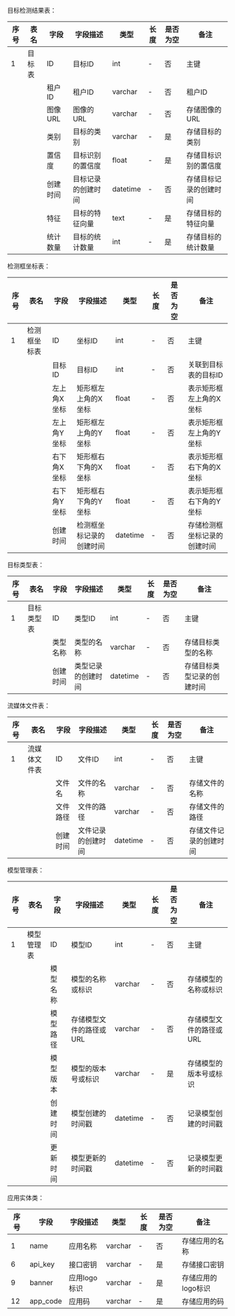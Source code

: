 目标检测结果表：

| 序号 | 表名   | 字段     | 字段描述           | 类型     | 长度 | 是否为空 | 备注                   |
|------|--------|----------|--------------------|----------|------|----------|------------------------|
| 1    | 目标表 | ID       | 目标ID             | int      | -    | 否       | 主键                   |
|      |        | 租户ID   | 租户ID             | varchar  | -    | 否       | 租户ID                 |
|      |        | 图像URL  | 图像的URL          | varchar  | -    | 否       | 存储图像的URL          |
|      |        | 类别     | 目标的类别         | varchar  | -    | 是       | 存储目标的类别         |
|      |        | 置信度   | 目标识别的置信度   | float    | -    | 是       | 存储目标识别的置信度   |
|      |        | 创建时间 | 目标记录的创建时间 | datetime | -    | 否       | 存储目标记录的创建时间 |
|      |        | 特征     | 目标的特征向量     | text     | -    | 是       | 存储目标的特征向量     |
|      |        | 统计数量 | 目标的统计数量     | int      | -    | 是       | 存储目标的统计数量     |

检测框坐标表：

| 序号 | 表名         | 字段        | 字段描述                 | 类型     | 长度 | 是否为空 | 备注                         |
|------|--------------|-------------|--------------------------|----------|------|----------|------------------------------|
| 1    | 检测框坐标表 | ID          | 坐标ID                   | int      | -    | 否       | 主键                         |
|      |              | 目标ID      | 目标ID                   | int      | -    | 否       | 关联到目标表的目标ID         |
|      |              | 左上角X坐标 | 矩形框左上角的X坐标      | float    | -    | 否       | 表示矩形框左上角的X坐标      |
|      |              | 左上角Y坐标 | 矩形框左上角的Y坐标      | float    | -    | 否       | 表示矩形框左上角的Y坐标      |
|      |              | 右下角X坐标 | 矩形框右下角的X坐标      | float    | -    | 否       | 表示矩形框右下角的X坐标      |
|      |              | 右下角Y坐标 | 矩形框右下角的Y坐标      | float    | -    | 否       | 表示矩形框右下角的Y坐标      |
|      |              | 创建时间    | 检测框坐标记录的创建时间 | datetime | -    | 否       | 存储检测框坐标记录的创建时间 |

目标类型表：

| 序号 | 表名       | 字段     | 字段描述           | 类型     | 长度 | 是否为空 | 备注                       |
|------|------------|----------|--------------------|----------|------|----------|----------------------------|
| 1    | 目标类型表 | ID       | 类型ID             | int      | -    | 否       | 主键                       |
|      |            | 类型名称 | 类型的名称         | varchar  | -    | 否       | 存储目标类型的名称         |
|      |            | 创建时间 | 类型记录的创建时间 | datetime | -    | 否       | 存储目标类型记录的创建时间 |

流媒体文件表：

| 序号 | 表名         | 字段     | 字段描述           | 类型     | 长度 | 是否为空 | 备注                   |
|------|--------------|----------|--------------------|----------|------|----------|------------------------|
| 1    | 流媒体文件表 | ID       | 文件ID             | int      | -    | 否       | 主键                   |
|      |              | 文件名   | 文件的名称         | varchar  | -    | 否       | 存储文件的名称         |
|      |              | 文件路径 | 文件的路径         | varchar  | -    | 否       | 存储文件的路径         |
|      |              | 创建时间 | 文件记录的创建时间 | datetime | -    | 否       | 存储文件记录的创建时间 |

模型管理表：

| 序号 | 表名       | 字段     | 字段描述                | 类型     | 长度 | 是否为空 | 备注                    |
|------|------------|----------|-------------------------|----------|------|----------|-------------------------|
| 1    | 模型管理表 | ID       | 模型ID                  | int      | -    | 否       | 主键                    |
|      |            | 模型名称 | 模型的名称或标识        | varchar  | -    | 否       | 存储模型的名称或标识    |
|      |            | 模型路径 | 存储模型文件的路径或URL | varchar  | -    | 否       | 存储模型文件的路径或URL |
|      |            | 模型版本 | 模型的版本号或标识      | varchar  | -    | 是       | 存储模型的版本号或标识  |
|      |            | 创建时间 | 模型创建的时间戳        | datetime | -    | 否       | 记录模型创建的时间戳    |
|      |            | 更新时间 | 模型更新的时间戳        | datetime | -    | 否       | 记录模型更新的时间戳    |

应用实体类：

| 序号 | 字段               | 字段描述               | 类型     | 长度 | 是否为空 | 备注                       |
|------|--------------------|------------------------|----------|------|----------|----------------------------|
| 1    | name   | 应用名称               | varchar  | -    | 否       | 存储应用的名称             |  
| 6    | api_key            | 接口密钥               | varchar  | -    | 是       | 存储接口密钥               | 
| 9    | banner             | 应用logo标识           | varchar  | -    | 是       | 存储应用的logo标识         | 
| 12   | app_code           | 应用码                 | varchar  | -    | 是       | 存储应用的码               |